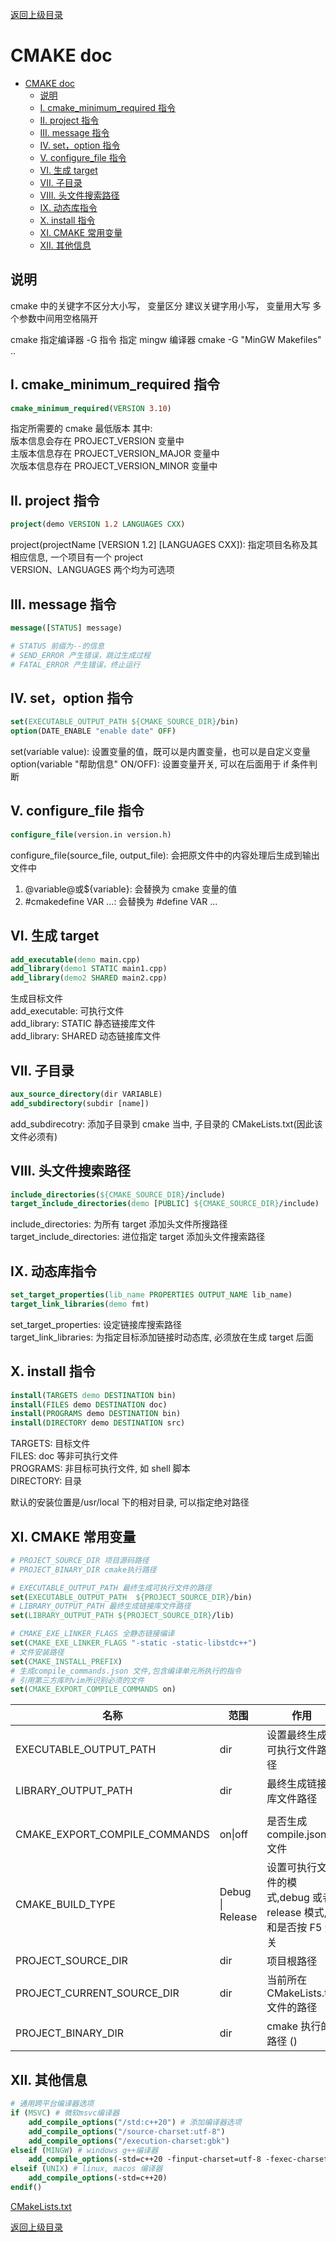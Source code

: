 [返回上级目录](../)

# CMAKE doc

- [CMAKE doc](#cmake-doc)
  - [说明](#说明)
  - [I. cmake_minimum_required 指令](#i-cmake_minimum_required-指令)
  - [II. project 指令](#ii-project-指令)
  - [III. message 指令](#iii-message-指令)
  - [IV. set，option 指令](#iv-setoption-指令)
  - [V. configure_file 指令](#v-configure_file-指令)
  - [VI. 生成 target](#vi-生成-target)
  - [VII. 子目录](#vii-子目录)
  - [VIII. 头文件搜索路径](#viii-头文件搜索路径)
  - [IX. 动态库指令](#ix-动态库指令)
  - [X. install 指令](#x-install-指令)
  - [XI. CMAKE 常用变量](#xi-cmake-常用变量)
  - [XII. 其他信息](#xii-其他信息)

## 说明

cmake 中的关键字不区分大小写， 变量区分
建议关键字用小写， 变量用大写
多个参数中间用空格隔开

cmake 指定编译器 -G 指令
指定 mingw 编译器
cmake -G "MinGW Makefiles" ..

## I. cmake_minimum_required 指令

```cmake
cmake_minimum_required(VERSION 3.10)
```

指定所需要的 cmake 最低版本
其中:  
版本信息会存在 PROJECT_VERSION 变量中  
主版本信息存在 PROJECT_VERSION_MAJOR 变量中  
次版本信息存在 PROJECT_VERSION_MINOR 变量中

## II. project 指令

```cmake
project(demo VERSION 1.2 LANGUAGES CXX)
```

project(projectName [VERSION 1.2] [LANGUAGES CXX]): 指定项目名称及其相应信息, 一个项目有一个 project  
VERSION、LANGUAGES 两个均为可选项

## III. message 指令

```cmake
message([STATUS] message)

# STATUS 前缀为--的信息
# SEND_ERROR 产生错误，跳过生成过程
# FATAL_ERROR 产生错误，终止运行
```

## IV. set，option 指令

```cmake
set(EXECUTABLE_OUTPUT_PATH ${CMAKE_SOURCE_DIR}/bin)
option(DATE_ENABLE "enable date" OFF)
```

set(variable value): 设置变量的值，既可以是内置变量，也可以是自定义变量  
option(variable "帮助信息" ON/OFF): 设置变量开关, 可以在后面用于 if 条件判断

## V. configure_file 指令

```cmake
configure_file(version.in version.h)
```

configure_file(source_file, output_file): 会把原文件中的内容处理后生成到输出文件中

1. @variable@或${variable}: 会替换为 cmake 变量的值
2. #cmakedefine VAR ...: 会替换为 #define VAR ...

## VI. 生成 target

```cmake
add_executable(demo main.cpp)
add_library(demo1 STATIC main1.cpp)
add_library(demo2 SHARED main2.cpp)
```

生成目标文件  
add_executable: 可执行文件  
add_library: STATIC 静态链接库文件  
add_library: SHARED 动态链接库文件

## VII. 子目录

```cmake
aux_source_directory(dir VARIABLE)
add_subdirectory(subdir [name])
```

add_subdirecotry: 添加子目录到 cmake 当中, 子目录的 CMakeLists.txt(因此该文件必须有)

## VIII. 头文件搜索路径

```cmake
include_directories(${CMAKE_SOURCE_DIR}/include)
target_include_directories(demo [PUBLIC] ${CMAKE_SOURCE_DIR}/include)
```

include_directories: 为所有 target 添加头文件所搜路径  
target_include_directories: 进位指定 target 添加头文件搜索路径

## IX. 动态库指令

```cmake
set_target_properties(lib_name PROPERTIES OUTPUT_NAME lib_name)
target_link_libraries(demo fmt)
```

set_target_properties: 设定链接库搜索路径  
target_link_libraries: 为指定目标添加链接时动态库, 必须放在生成 target 后面

## X. install 指令

```cmake
install(TARGETS demo DESTINATION bin)
install(FILES demo DESTINATION doc)
install(PROGRAMS demo DESTINATION bin)
install(DIRECTORY demo DESTINATION src)
```

TARGETS: 目标文件  
FILES: doc 等非可执行文件  
PROGRAMS: 非目标可执行文件, 如 shell 脚本  
DIRECTORY: 目录

默认的安装位置是/usr/local 下的相对目录, 可以指定绝对路径

## XI. CMAKE 常用变量

```cmake
# PROJECT_SOURCE_DIR 项目源码路径
# PROJECT_BINARY_DIR cmake执行路径

# EXECUTABLE_OUTPUT_PATH 最终生成可执行文件的路径
set(EXECUTABLE_OUTPUT_PATH  ${PROJECT_SOURCE_DIR}/bin)
# LIBRARY_OUTPUT_PATH 最终生成链接库文件路径
set(LIBRARY_OUTPUT_PATH ${PROJECT_SOURCE_DIR}/lib)

# CMAKE_EXE_LINKER_FLAGS 全静态链接编译
set(CMAKE_EXE_LINKER_FLAGS "-static -static-libstdc++")
# 文件安装路径
set(CMAKE_INSTALL_PREFIX)
# 生成compile_commands.json 文件,包含编译单元所执行的指令
# 引用第三方库时vim所识别必须的文件
set(CMAKE_EXPORT_COMPILE_COMMANDS on)
```

| 名称                          | 范围             | 作用                                                           |
| ----------------------------- | ---------------- | -------------------------------------------------------------- |
| EXECUTABLE_OUTPUT_PATH        | dir              | 设置最终生成可执行文件路径                                     |
| LIBRARY_OUTPUT_PATH           | dir              | 最终生成链接库文件路径                                         |
|                               |                  |
| CMAKE_EXPORT_COMPILE_COMMANDS | on\|off          | 是否生成 compile.json 文件                                     |
| CMAKE_BUILD_TYPE              | Debug \| Release | 设置可执行文件的模式,debug 或者 release 模式, 和是否按 F5 无关 |
| PROJECT_SOURCE_DIR            | dir              | 项目根路径                                                     |
| PROJECT_CURRENT_SOURCE_DIR    | dir              | 当前所在 CMakeLists.txt 文件的路径                             |
| PROJECT_BINARY_DIR            | dir              | cmake 执行的路径 ()                                            |

## XII. 其他信息

```cmake
# 通用跨平台编译器选项
if (MSVC) # 微软msvc编译器
    add_compile_options("/std:c++20") # 添加编译器选项
    add_compile_options("/source-charset:utf-8")
    add_compile_options("/execution-charset:gbk")
elseif (MINGW) # windows g++编译器
    add_compile_options(-std=c++20 -finput-charset=utf-8 -fexec-charset=gbk)
elseif (UNIX) # linux, macos 编译器
    add_compile_options(-std=c++20)
endif()
```

[CMakeLists.txt](./CMakeLists.txt)

[返回上级目录](../)
